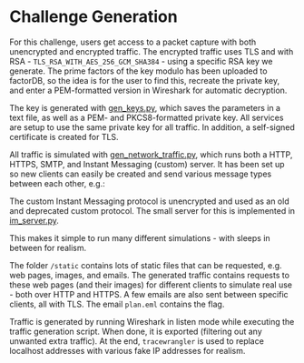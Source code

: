 # Challenge Generation

For this challenge, users get access to a packet capture with both unencrypted and encrypted traffic.
The encrypted traffic uses TLS and with RSA - `TLS_RSA_WITH_AES_256_GCM_SHA384` - using a specific RSA key we generate.
The prime factors of the key modulo has been uploaded to factorDB, so the idea is for the user to find this, recreate the private key, and enter a PEM-formatted version in Wireshark for automatic decryption.

The key is generated with [gen_keys.py](gen_keys.py), which saves the parameters in a text file, as well as a PEM- and PKCS8-formatted private key.
All services are setup to use the same private key for all traffic. In addition, a self-signed certificate is created for TLS.

All traffic is simulated with [gen_network_traffic.py](gen_network_traffic.py), which runs both a HTTP, HTTPS, SMTP, and Instant Messaging (custom) server.
It has been set up so new clients can easily be created and send various message types between each other, e.g.:

The custom Instant Messaging protocol is unencrypted and used as an old and deprecated custom protocol.
The small server for this is implemented in [im_server.py](im_server.py).

This makes it simple to run many different simulations - with sleeps in between for realism.

The folder `/static` contains lots of static files that can be requested, e.g. web pages, images, and emails.
The generated traffic contains requests to these web pages (and their images) for different clients to simulate real use - both over HTTP and HTTPS.
A few emails are also sent between specific clients, all with TLS. The email `plan.eml` contains the flag.

Traffic is generated by running Wireshark in listen mode while executing the traffic generation script.
When done, it is exported (filtering out any unwanted extra traffic). At the end, `tracewrangler` is used to replace localhost addresses with various fake IP addresses for realism.
